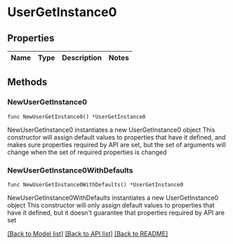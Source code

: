 # UserGetInstance0

## Properties

Name | Type | Description | Notes
------------ | ------------- | ------------- | -------------

## Methods

### NewUserGetInstance0

`func NewUserGetInstance0() *UserGetInstance0`

NewUserGetInstance0 instantiates a new UserGetInstance0 object
This constructor will assign default values to properties that have it defined,
and makes sure properties required by API are set, but the set of arguments
will change when the set of required properties is changed

### NewUserGetInstance0WithDefaults

`func NewUserGetInstance0WithDefaults() *UserGetInstance0`

NewUserGetInstance0WithDefaults instantiates a new UserGetInstance0 object
This constructor will only assign default values to properties that have it defined,
but it doesn't guarantee that properties required by API are set


[[Back to Model list]](../README.md#documentation-for-models) [[Back to API list]](../README.md#documentation-for-api-endpoints) [[Back to README]](../README.md)


